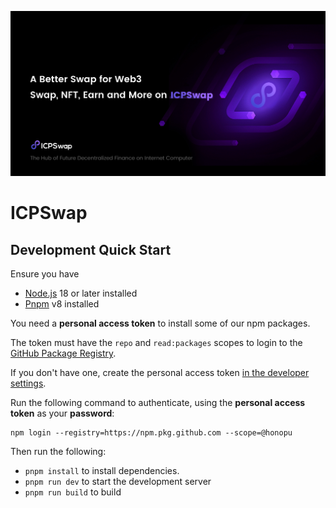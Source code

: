 ![](https://raw.githubusercontent.com/ICPSwap-Labs/icpswap-frontend/main/apps/swap/public/og_image.png)

# ICPSwap

## Development Quick Start

Ensure you have

- [Node.js](https://nodejs.org) 18 or later installed
- [Pnpm](https://pnpm.io/) v8 installed

You need a **personal access token** to install some of our npm packages.

The token must have the `repo` and `read:packages` scopes to login to the [GitHub Package Registry](https://docs.github.com/en/packages/working-with-a-github-packages-registry/working-with-the-npm-registry#authenticating-to-github-packages).

If you don't have one, create the personal access token [in the developer settings](https://github.com/settings/tokens).

Run the following command to authenticate, using the **personal access token** as your **password**:

```
npm login --registry=https://npm.pkg.github.com --scope=@honopu
```

Then run the following:

- `pnpm install` to install dependencies.
- `pnpm run dev` to start the development server
- `pnpm run build` to build
